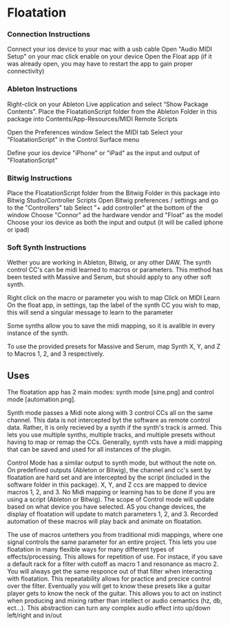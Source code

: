 # Floatation

### Connection Instructions

Connect your ios device to your mac with a usb cable
Open "Audio MIDI Setup" on your mac
click enable on your device
Open the Float app (if it was already open, you may have to restart the app to gain proper connectivity)

### Ableton Instructions

Right-click on your Ableton Live application and select “Show Package Contents”. 
Place the FloatationScript folder from the Ableton Folder in this package into Contents/App-Resources/MIDI Remote Scripts

Open the Preferences window
Select the MIDI tab
Select your "FloatationScript" in the Control Surface menu

Define your ios device "iPhone" or "iPad" as the input and output of "FloatationScript"

### Bitwig Instructions

Place the FloatationScript folder from the Bitwig Folder in this package into Bitwig Studio/Controller Scripts
Open Bitwig preferences / settings and go to the "Controllers" tab 
Select "+ add controller" at the bottom of the window
Choose "Connor" ad the hardware vendor and "Float" as the model
Choose your ios device as both the input and output (it will be called iphone or ipad)

### Soft Synth Instructions

Wether you are working in Ableton, Bitwig, or any other DAW. The synth control CC's can be midi learned to macros or parameters. This method has been tested with Massive and Serum, but should apply to any other soft synth. 

Right click on the macro or parameter you wish to map
Click on MIDI Learn
On the float app, in settings, tap the label of the synth CC you wish to map, this will send a singular message to learn to the parameter

Some synths allow you to save the midi mapping, so it is avalible in every instance of the synth.

To use the provided presets for Massive and Serum, map Synth X, Y, and Z to Macros 1, 2, and 3 respectively.

## Uses

The floatation app has 2 main modes: synth mode [sine.png] and control mode [automation.png]. 

Synth mode passes a Midi note along with 3 control CCs all on the same channel. This data is not intercepted byt the software as remote control data. Rather, it is only recieved by a synth if the synth's track is armed. This lets you use multiple synths, multiple tracks, and multiple presets without having to map or remap the CCs. Generally, synth vsts have a midi mapping that can be saved and used for all instances of the plugin.

Control Mode has a similar output to synth mode, but without the note on. On predefined outputs (Ableton or Bitwig), the channel and cc's sent by floatation are hard set and are intercepted by the script (included in the software folder in this package). X, Y, and Z ccs are mapped to device macros 1, 2, and 3. No Midi mapping or learning has to be done if you are using a script (Ableton or Bitwig). The scope of Control mode will update based on what device you have selected. AS you change devices, the display of floatation will update to match parameters 1, 2, and 3. Recorded automation of these macros will play back and animate on floatation.




The use of macros untethers you from traditional midi mappings, where one signal controls the same parameter for an entire project. This lets you use floatation in many flexible ways for many different types of effects/processing. This allows for repetition of use. For instace, if you save a default rack for a filter with cutoff as macro 1 and resonance as macro 2. You will always get the same responce out of that filter when interacting with floatation. This repeatability allows for practice and precice control over the filter. Eventually you will get to know these presets like a guitar player gets to know the neck of the guitar. This allows you to act on instinct when producing and mixing rather than intellect or audio cemantics (hz, db, ect...). This abstraction can turn any complex audio effect into up/down left/right and in/out


